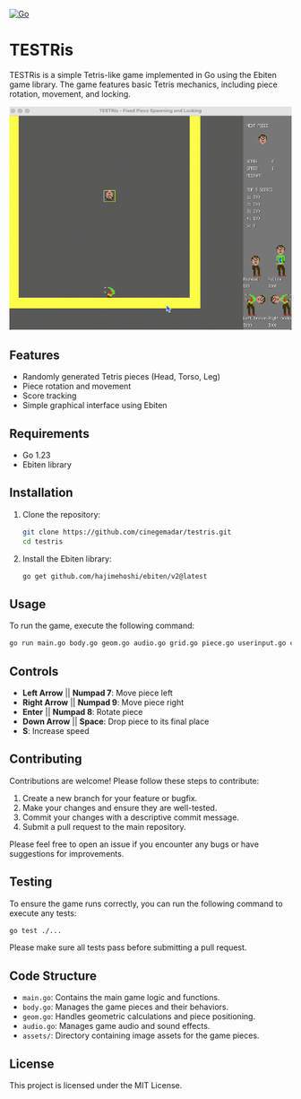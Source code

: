 [![Go](https://github.com/cinegemadar/testris/actions/workflows/go.yml/badge.svg)](https://github.com/cinegemadar/testris/actions/workflows/go.yml)

# TESTRis

TESTRis is a simple Tetris-like game implemented in Go using the Ebiten game library. The game features basic Tetris mechanics, including piece rotation, movement, and locking.

![Game Play](assets/gameplay.gif?raw=true "Game play")

## Features

- Randomly generated Tetris pieces (Head, Torso, Leg)
- Piece rotation and movement
- Score tracking
- Simple graphical interface using Ebiten

## Requirements

- Go 1.23
- Ebiten library

## Installation

1. Clone the repository:

   ```bash
   git clone https://github.com/cinegemadar/testris.git
   cd testris
   ```

2. Install the Ebiten library:

   ```bash
   go get github.com/hajimehoshi/ebiten/v2@latest
   ```

## Usage

To run the game, execute the following command:

```bash
go run main.go body.go geom.go audio.go grid.go piece.go userinput.go component.go effect.go
```

## Controls

- **Left Arrow** || **Numpad 7**: Move piece left
- **Right Arrow** || **Numpad 9**: Move piece right
- **Enter** || **Numpad 8**: Rotate piece
- **Down Arrow** || **Space**: Drop piece to its final place
- **S**: Increase speed

## Contributing

Contributions are welcome! Please follow these steps to contribute:

1. Create a new branch for your feature or bugfix.
2. Make your changes and ensure they are well-tested.
3. Commit your changes with a descriptive commit message.
4. Submit a pull request to the main repository.

Please feel free to open an issue if you encounter any bugs or have suggestions for improvements.

## Testing

To ensure the game runs correctly, you can run the following command to execute any tests:

```bash
go test ./...
```

Please make sure all tests pass before submitting a pull request.

## Code Structure

- `main.go`: Contains the main game logic and functions.
- `body.go`: Manages the game pieces and their behaviors.
- `geom.go`: Handles geometric calculations and piece positioning.
- `audio.go`: Manages game audio and sound effects.
- `assets/`: Directory containing image assets for the game pieces.

## License

This project is licensed under the MIT License.
